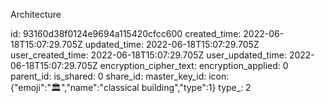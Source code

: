Architecture

id: 93160d38f0124e9694a115420cfcc600
created_time: 2022-06-18T15:07:29.705Z
updated_time: 2022-06-18T15:07:29.705Z
user_created_time: 2022-06-18T15:07:29.705Z
user_updated_time: 2022-06-18T15:07:29.705Z
encryption_cipher_text: 
encryption_applied: 0
parent_id: 
is_shared: 0
share_id: 
master_key_id: 
icon: {"emoji":"🏛️","name":"classical building","type":1}
type_: 2
